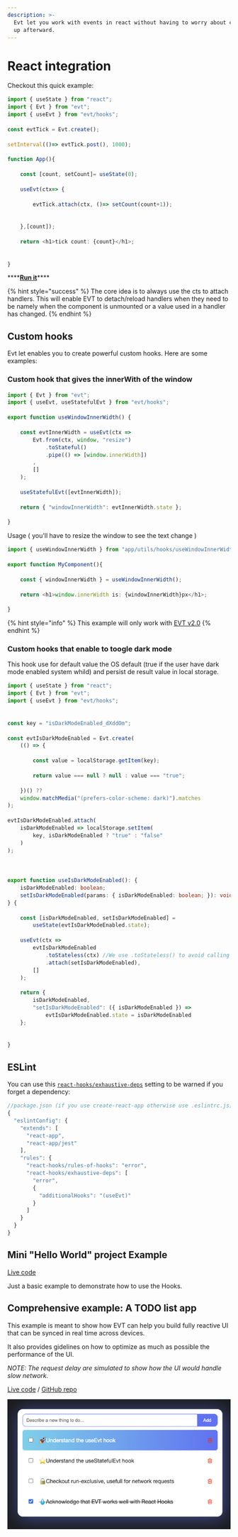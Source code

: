 ```yaml
---
description: >-
  Evt let you work with events in react without having to worry about cleaning
  up afterward.
---
```


# React integration

Checkout this quick example: 

```typescript
import { useState } from "react";
import { Evt } from "evt";
import { useEvt } from "evt/hooks";

const evtTick = Evt.create();

setInterval(()=> evtTick.post(), 1000);

function App(){

    const [count, setCount]= useState(0);

    useEvt(ctx=> {
    
        evtTick.attach(ctx, ()=> setCount(count+1));
    
    
    },[count]);
    
    return <h1>tick count: {count}</h1>;


}

```

\*\*\*\*[**Run it**](https://stackblitz.com/edit/evt-hooks-101?file=index.tsx)\*\*\*\*

{% hint style="success" %}
The core idea is to always use the cts to attach handlers. This will enable EVT to detach/reload handlers when they need to be namely when the component is unmounted or a value used in a handler has changed.
{% endhint %}

## Custom hooks

Evt let enables you to create powerful custom hooks. Here are some examples:

### Custom hook that gives the innerWith of the window

```typescript
import { Evt } from "evt";
import { useEvt, useStatefulEvt } from "evt/hooks";

export function useWindowInnerWidth() {

    const evtInnerWidth = useEvt(ctx =>
        Evt.from(ctx, window, "resize")
            .toStateful()
            .pipe(() => [window.innerWidth])
        ,
        []
    );

    useStatefulEvt([evtInnerWidth]);

    return { "windowInnerWidth": evtInnerWidth.state };

}

```

Usage \( you'll have to resize the window to see the text change \)

```typescript
import { useWindowInnerWidth } from "app/utils/hooks/useWindowInnerWidth.ts";

export function MyComponent(){

    const { windowInnerWidth } = useWindowInnerWidth();
    
    return <h1>window.innerWidth is: {windowInnerWidth}px</h1>;

}
```

{% hint style="info" %}
This example will only work with [EVT v2.0](https://github.com/garronej/evt/pull/16)
{% endhint %}

### Custom hooks that enable to toogle dark mode

This hook use for default value the OS default \(true if the user have dark mode enabled system whild\) and persist de result value in local storage.

```typescript
import { useState } from "react";
import { Evt } from "evt";
import { useEvt } from "evt/hooks";


const key = "isDarkModeEnabled_dXddOm";

const evtIsDarkModeEnabled = Evt.create(
    (() => {

        const value = localStorage.getItem(key);

        return value === null ? null : value === "true";

    })() ??
    window.matchMedia("(prefers-color-scheme: dark)").matches
);

evtIsDarkModeEnabled.attach(
    isDarkModeEnabled => localStorage.setItem(
        key, isDarkModeEnabled ? "true" : "false"
    )
);



export function useIsDarkModeEnabled(): {
    isDarkModeEnabled: boolean;
    setIsDarkModeEnabled(params: { isDarkModeEnabled: boolean; }): void;
} {

    const [isDarkModeEnabled, setIsDarkModeEnabled] = 
        useState(evtIsDarkModeEnabled.state);

    useEvt(ctx =>
        evtIsDarkModeEnabled
            .toStateless(ctx) //We use .toStateless() to avoid calling setIsDarkModeEnabled on first render 
            .attach(setIsDarkModeEnabled),
        []
    );

    return {
        isDarkModeEnabled,
        "setIsDarkModeEnabled": ({ isDarkModeEnabled }) =>
            evtIsDarkModeEnabled.state = isDarkModeEnabled
    };


}
```

## ESLint

You can use this [`react-hooks/exhaustive-deps`](https://github.com/facebook/react/blob/master/packages/eslint-plugin-react-hooks/README.md#advanced-configuration) setting to be warned if you forget a dependency:

```javascript
//package.json (if you use create-react-app otherwise use .eslintrc.js) 
{
  "eslintConfig": {
    "extends": [
      "react-app",
      "react-app/jest"
    ],
    "rules": {
      "react-hooks/rules-of-hooks": "error",
      "react-hooks/exhaustive-deps": [
        "error",
        {
          "additionalHooks": "(useEvt)"
        }
      ]
    }
  }
}
```

## Mini "Hello World" project Example 

 [Live code](https://stackblitz.com/edit/evt-hooks?embed=1&file=Hello.tsx)

Just a basic example to demonstrate how to use the Hooks.

## Comprehensive example: A TODO list app

This example is meant to show how EVT can help you build fully reactive UI that can be synced in real time across devices.

It also provides gidelines on how to optimize as much as possible the performance of the UI.

_NOTE: The request delay are simulated to show how the UI would handle slow network._

[Live code](https://stackblitz.com/edit/evt-react-hooks-todo-list?embed=1&file=index.tsx) / [GitHub repo](https://github.com/garronej/evt_react_hooks_todo_list)

![](.gitbook/assets/89027333-9891ca80-d32a-11ea-8d58-6e93c12a50f5.png)



